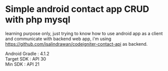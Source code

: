 # Simple android contact app CRUD with php mysql

learning purpose only, just trying to know how to use android app as a client and communicate with backend web app, i'm using </br>
https://github.com/isalindrawan/codeigniter-contact-api as backend. </br>

Android Gradle      : 4.1.2</br>
Target SDK          : API 30</br>
Min SDK             : API 21</br>
